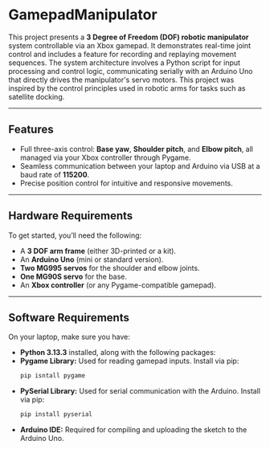 # GamepadManipulator

This project presents a **3 Degree of Freedom (DOF) robotic manipulator** system controllable via an Xbox gamepad. It demonstrates real-time joint control and includes a feature for recording and replaying movement sequences. The system architecture involves a Python script for input processing and control logic, communicating serially with an Arduino Uno that directly drives the manipulator's servo motors. This project was inspired by the control principles used in robotic arms for tasks such as satellite docking.

---

## Features
- Full three-axis control: **Base yaw**, **Shoulder pitch**, and **Elbow pitch**, all managed via your Xbox controller through Pygame.
- Seamless communication between your laptop and Arduino via USB at a baud rate of **115200**.
- Precise position control for intuitive and responsive movements.

---

## Hardware Requirements
To get started, you’ll need the following:
- A **3 DOF arm frame** (either 3D-printed or a kit).
- An **Arduino Uno** (mini or standard version).
- **Two MG995 servos** for the shoulder and elbow joints.
- **One MG90S servo** for the base.
- An **Xbox controller** (or any Pygame-compatible gamepad).

---

## Software Requirements
On your laptop, make sure you have:
- **Python 3.13.3** installed, along with the following packages:
- **Pygame Library:** Used for reading gamepad inputs. Install via pip:
  ```bash
  pip isntall pygame
  ```
- **PySerial Library:** Used for serial communication with the Arduino. Install via pip:
  ```bash
  pip install pyserial
  ```
- **Arduino IDE:** Required for compiling and uploading the sketch to the Arduino Uno.

  
